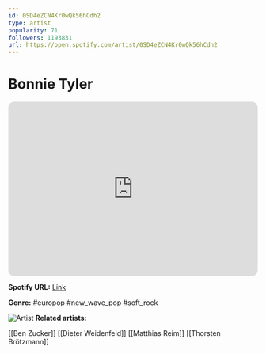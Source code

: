 ```yaml
---
id: 0SD4eZCN4Kr0wQk56hCdh2
type: artist
popularity: 71
followers: 1193831
url: https://open.spotify.com/artist/0SD4eZCN4Kr0wQk56hCdh2
---
```

# Bonnie Tyler

<iframe style="border-radius:12px" src="https://open.spotify.com/embed/artist/0SD4eZCN4Kr0wQk56hCdh2" width="100%" height="352" frameBorder="0" allowfullscreen="" allow="autoplay; clipboard-write; encrypted-media; fullscreen; picture-in-picture" loading="lazy"></iframe>

**Spotify URL:** [Link](https://open.spotify.com/artist/0SD4eZCN4Kr0wQk56hCdh2)

**Genre:**  #europop #new_wave_pop #soft_rock

![Artist](https://i.scdn.co/image/ab6761610000e5eb276e3bc3f8fd2cd468f18afd)
**Related artists:**

[[Ben Zucker]]
[[Dieter Weidenfeld]]
[[Matthias Reim]]
[[Thorsten Brötzmann]]
